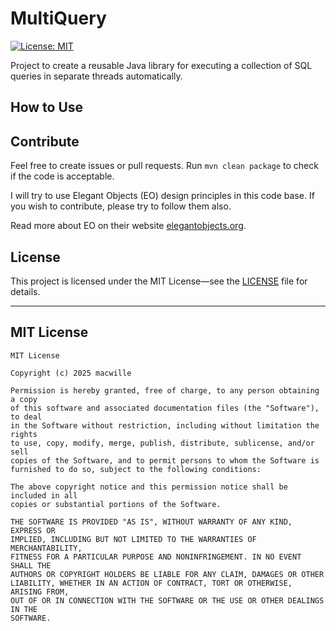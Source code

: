 # MultiQuery

[![License: MIT](https://img.shields.io/badge/License-MIT-yellow.svg)](https://opensource.org/licenses/MIT)

Project to create a reusable Java library for executing a collection of SQL queries in separate threads automatically.

## How to Use

## Contribute

Feel free to create issues or pull requests.
Run `mvn clean package` to check if the code is acceptable.

I will try to use Elegant Objects (EO) design principles in this code base.
If you wish to contribute, please try to follow them also.

Read more about EO on their website [elegantobjects.org](https://www.elegantobjects.org/).

## License

This project is licensed under the MIT License—see the [LICENSE](LICENSE) file for details.

---

## MIT License

```
MIT License

Copyright (c) 2025 macwille

Permission is hereby granted, free of charge, to any person obtaining a copy
of this software and associated documentation files (the "Software"), to deal
in the Software without restriction, including without limitation the rights
to use, copy, modify, merge, publish, distribute, sublicense, and/or sell
copies of the Software, and to permit persons to whom the Software is
furnished to do so, subject to the following conditions:

The above copyright notice and this permission notice shall be included in all
copies or substantial portions of the Software.

THE SOFTWARE IS PROVIDED "AS IS", WITHOUT WARRANTY OF ANY KIND, EXPRESS OR
IMPLIED, INCLUDING BUT NOT LIMITED TO THE WARRANTIES OF MERCHANTABILITY,
FITNESS FOR A PARTICULAR PURPOSE AND NONINFRINGEMENT. IN NO EVENT SHALL THE
AUTHORS OR COPYRIGHT HOLDERS BE LIABLE FOR ANY CLAIM, DAMAGES OR OTHER
LIABILITY, WHETHER IN AN ACTION OF CONTRACT, TORT OR OTHERWISE, ARISING FROM,
OUT OF OR IN CONNECTION WITH THE SOFTWARE OR THE USE OR OTHER DEALINGS IN THE
SOFTWARE.
